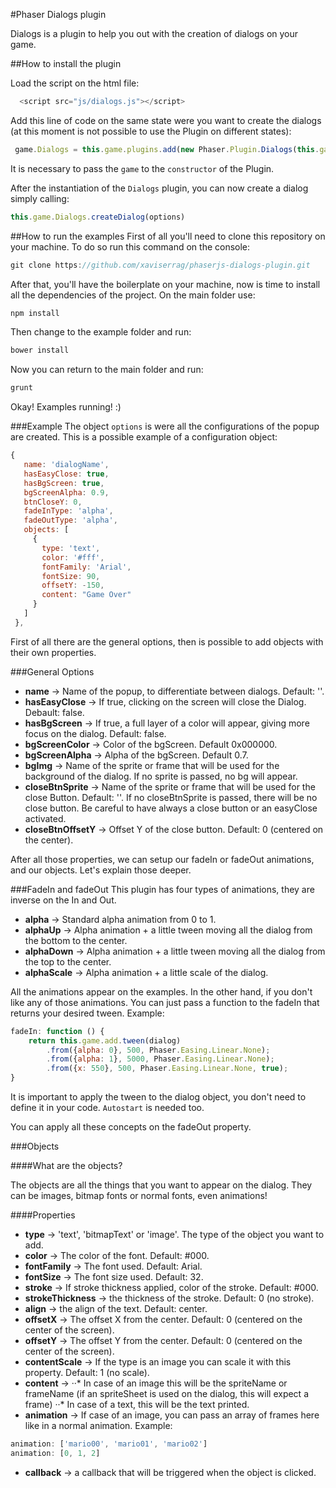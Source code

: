 #Phaser Dialogs plugin

Dialogs is a plugin to help you out with the creation of dialogs on your game.


##How to install the plugin

Load the script on the html file:
```javascript
  <script src="js/dialogs.js"></script>
```

Add this line of code on the same state were you want to create the dialogs (at this moment is
not possible to use the Plugin on different states):
```javascript
 game.Dialogs = this.game.plugins.add(new Phaser.Plugin.Dialogs(this.game));
```

It is necessary to pass the `game` to the `constructor` of the Plugin.

After the instantiation of the `Dialogs` plugin, you can now create a dialog simply calling:
 ```javascript
 this.game.Dialogs.createDialog(options)
 ```

##How to run the examples
 First of all you'll need to clone this repository on your machine. To do so run this
 command on the console:
 ```javascript
 git clone https://github.com/xaviserrag/phaserjs-dialogs-plugin.git
 ```
 After that, you'll have the boilerplate on your machine, now is time to install all
 the dependencies of the project. On the main folder use:
 
 ```javascript
 npm install
 ```
 
 Then change to the example folder and run:
 
 ```javascript
 bower install
 ```
 
 Now you can return to the main folder and run:
 ```javascript
 grunt
 ```
 
 Okay! Examples running! :) 
 
###Example
The object `options` is were all the configurations of the popup are created. This is a possible example
of a configuration object:
 ```javascript
{
    name: 'dialogName',
    hasEasyClose: true,
    hasBgScreen: true,
    bgScreenAlpha: 0.9,
    btnCloseY: 0,
    fadeInType: 'alpha',
    fadeOutType: 'alpha',
    objects: [
      {
        type: 'text',
        color: '#fff',
        fontFamily: 'Arial',
        fontSize: 90,
        offsetY: -150,
        content: "Game Over"
      }
    ]
  },
 ```

First of all there are the general options, then is possible to add objects with their own properties.

###General Options
* <b>name</b> -> Name of the popup, to differentiate between dialogs. Default: ''.
* <b>hasEasyClose</b> -> If true, clicking on the screen will close the Dialog. Debault: false.
* <b>hasBgScreen</b> -> If true, a full layer of a color will appear, giving more focus on the 
dialog. Default: false.
* <b>bgScreenColor</b> -> Color of the bgScreen. Default 0x000000.
* <b>bgScreenAlpha</b> -> Alpha of the bgScreen. Default 0.7.
* <b>bgImg</b> -> Name of the sprite or frame that will be used for the background of the dialog.
 If no sprite is passed, no bg will appear.
* <b>closeBtnSprite</b> -> Name of the sprite or frame that will be used for the close Button. Default: ''.
If no closeBtnSprite is passed, there will be no close button. Be careful to have always a close button or an easyClose activated.
* <b>closeBtnOffsetY</b> -> Offset Y of the close button. Default: 0 (centered on the center).

After all those properties, we can setup our fadeIn or fadeOut animations, and our objects. Let's explain those deeper.

###FadeIn and fadeOut
This plugin has four types of animations, they are inverse on the In and Out.

* <b>alpha</b> -> Standard alpha animation from 0 to 1.
* <b>alphaUp</b> -> Alpha animation + a little tween moving all the dialog from the bottom to the center.
* <b>alphaDown</b> -> Alpha animation + a little tween moving all the dialog from the top to the center.
* <b>alphaScale</b> -> Alpha animation + a little scale of the dialog.

All the animations appear on the examples. In the other hand, if you don't like any of those animations.
You can just pass a function to the fadeIn that returns your desired tween.
Example:

```javascript
fadeIn: function () {
    return this.game.add.tween(dialog)
        .from({alpha: 0}, 500, Phaser.Easing.Linear.None);
        .from({alpha: 1}, 5000, Phaser.Easing.Linear.None);
        .from({x: 550}, 500, Phaser.Easing.Linear.None, true);
}
```

It is important to apply the tween to the dialog object, you don't need to define it in your code.
`Autostart` is needed too.

You can apply all these concepts on the fadeOut property.

###Objects

####What are the objects?

The objects are all the things that you want to appear on the dialog. They can be images, bitmap fonts or
normal fonts, even animations!

####Properties

* <b>type</b> -> 'text', 'bitmapText' or 'image'. The type of the object you want to add.
* <b> color</b> -> The color of the font. Default: #000. 
* <b> fontFamily</b> -> The font used. Default: Arial.
* <b> fontSize</b> -> The font size used. Default: 32.
* <b> stroke</b> -> If stroke thickness applied, color of the stroke. Default: #000.
* <b> strokeThickness</b> -> the thickness of the stroke. Default: 0 (no stroke).
* <b> align</b> -> the align of the text. Default: center.
* <b> offsetX</b> -> The offset X from the center. Default: 0 (centered on the center of the screen).
* <b> offsetY</b> -> The offset Y from the center. Default: 0 (centered on the center of the screen).
* <b> contentScale</b> -> If the type is an image you can scale it with this property. Default: 1 (no scale).
* <b> content</b> ->
    ··* In case of an image this will be the spriteName or frameName (if an spriteSheet is used on the dialog, this will expect a frame)
    ··* In case of a text, this will be the text printed.
* <b>animation</b> -> If case of an image, you can pass an array of frames here like in a normal animation.
 Example: 
 ```javascript
 animation: ['mario00', 'mario01', 'mario02']
 animation: [0, 1, 2]
 ```
* <b> callback</b> -> a callback that will be triggered when the object is clicked.



